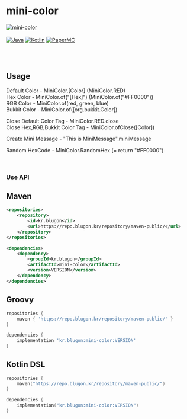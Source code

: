 # mini-color

[![mini-color](https://img.shields.io/badge/mini%20color-1.0.0-blue.svg)]()
<br><br>
[![Java](https://img.shields.io/badge/Java-17-FF7700.svg?logo=java)]()
[![Kotlin](https://img.shields.io/badge/Kotlin-1.9.22-186FCC.svg?logo=kotlin)]()
[![PaperMC](https://img.shields.io/badge/PaperMC-1.20.4-222222.svg)]()


<br/>
<br/>

## Usage
Default Color - MiniColor.[Color] (MiniColor.RED)<br/>
Hex Color - MiniColor.of("[Hex]") (MiniColor.of("#FF0000"))<br/>
RGB Color - MiniColor.of(red, green, blue)<br/>
Bukkit Color - MiniColor.of([org.bukkit.Color])<br/>

Close Default Color Tag - MiniColor.RED.close<br/>
Close Hex,RGB,Bukkit Color Tag - MiniColor.ofClose([Color])


Create Mini Message - "This is MiniMessage".miniMessage

Random HexCode - MiniColor.RandomHex (= return "#FF0000")

<br/>

### Use API


## Maven
```xml
<repositories>
    <repository>
        <id>kr.blugon</id>
        <url>https://repo.blugon.kr/repository/maven-public/</url>
    </repository>
</repositories>

<dependencies>
    <dependency>
        <groupId>kr.blugon</groupId>
        <artifactId>mini-color</artifactId>
        <version>VERSION</version>
    </dependency>
</dependencies>
```


## Groovy
```gradle
repositories {
    maven { 'https://repo.blugon.kr/repository/maven-public/' }
}

dependencies {
    implementation 'kr.blugon:mini-color:VERSION'
}
```

## Kotlin DSL
```kotlin
repositories {
    maven("https://repo.blugon.kr/repository/maven-public/")
}

dependencies {
    implementation("kr.blugon:mini-color:VERSION")
}
```
